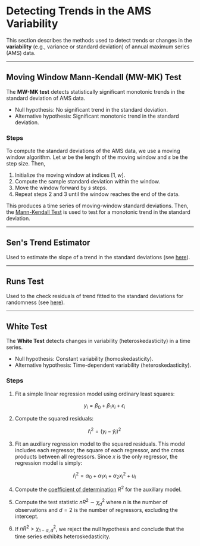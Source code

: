 # Detecting Trends in the AMS Variability

This section describes the methods used to detect trends or changes in the **variability** (e.g., variance or standard deviation) of annual maximum series (AMS) data.

---

## Moving Window Mann-Kendall (MW-MK) Test

The **MW-MK test** detects statistically significant monotonic trends in the standard deviation of AMS data.

- Null hypothesis: No significant trend in the standard deviation.
- Alternative hypothesis: Significant monotonic trend in the standard deviation.

### Steps

To compute the standard deviations of the AMS data, we use a moving window algorithm. Let $w$ be the length of the moving window and $s$ be the step size. Then,

1. Initialize the moving window at indices $[1, w]$.
2. Compute the sample standard deviation within the window.
3. Move the window forward by $s$ steps.
4. Repeat steps 2 and 3 until the window reaches the end of the data.

This produces a time series of moving-window standard deviations. 
Then, the [Mann-Kendall Test](eda-trend-ams-mean.md#mann-kendall-mk-test) is used to test for a monotonic trend in the standard deviation.

---

## Sen's Trend Estimator 

Used to estimate the slope of a trend in the standard deviations (see [here](eda-trend-ams-mean.md#sens-trend-estimator)).

---

## Runs Test

Used to the check residuals of trend fitted to the standard deviations for randomness (see [here](eda-trend-ams-mean.md#runs-test)).

---

## White Test

The **White Test** detects changes in variability (heteroskedasticity) in a time series.

- Null hypothesis: Constant variability (homoskedasticity).
- Alternative hypothesis: Time-dependent variability (heteroskedasticity).

### Steps

1. Fit a simple linear regression model using ordinary least squares:

    $$y_{i} = \beta_{0} + \beta_{1} x_{i} + \epsilon_{i}$$

2. Compute the squared residuals:

    $$
    \hat{r}_i^2 = \left(y_i - \hat{y}_i\right)^2
    $$

3. Fit an auxiliary regression model to the squared residuals. This model includes each regressor, the square of each regressor, and the cross products between all regressors. Since $x$ is the only regressor, the regression model is simply:

    $$
    \hat{r}_i^2 = \alpha_0 + \alpha_1 x_i + \alpha_2 x_i^2 + u_i
    $$

4. Compute the [coefficient of determination](https://en.wikipedia.org/wiki/Coefficient_of_determination) $R^2$ for the auxillary model.

5. Compute the test statistic $nR^2 \sim \chi_{d}^2$ where $n$ is the number of observations and $d = 2$ is the number of regressors, excluding the intercept.

6. If $nR^2 > \chi^2_{1-\alpha, d}$, we reject the null hypothesis and conclude that the time series exhibits heteroskedasticity.
